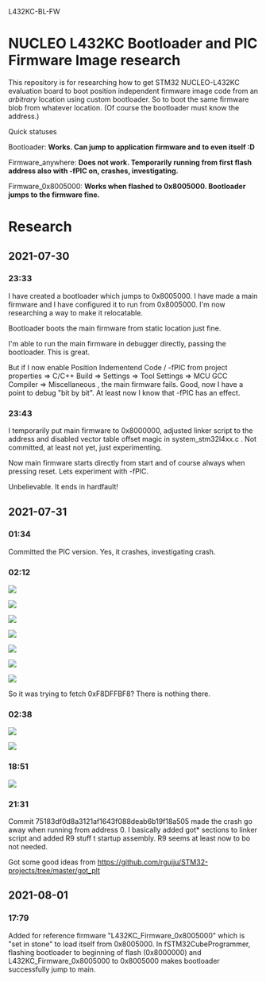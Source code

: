L432KC-BL-FW


# NUCLEO L432KC Bootloader and PIC Firmware Image research

This repository is for researching how to get STM32 NUCLEO-L432KC evaluation board to boot position independent firmware image code from an *arbitrary* location using custom bootloader. So to boot the same firmware blob from whatever location. (Of course the bootloader must know the address.)

Quick statuses

Bootloader: **Works. Can jump to application firmware and to even itself :D**

Firmware_anywhere: **Does not work. Temporarily running from first flash address also with -fPIC on, crashes, investigating.**

Firmware_0x8005000: **Works when flashed to 0x8005000. Bootloader jumps to the firmware fine.**

# Research

## 2021-07-30
### 23:33
I have created a bootloader which jumps to 0x8005000. I have made a main firmware and I have configured it to run from 0x8005000. I'm now researching a way to make it relocatable.

Bootloader boots the main firmware from static location just fine.

I'm able to run the main firmware in debugger directly, passing the bootloader. This is great.

But if I now enable Position Indementend Code / -fPIC from project properties => C/C++ Build => Settings => Tool Settings => MCU GCC Compiler => Miscellaneous , the main firmware fails. Good, now I have a point to debug "bit by bit". At least now I know that -fPIC has an effect.

### 23:43
I temporarily put main firmware to 0x8000000, adjusted linker script to the address and disabled vector table offset magic in system_stm32l4xx.c . Not committed, at least not yet, just experimenting.

Now main firmware starts directly from start and of course always when pressing reset. Lets experiment with -fPIC.

Unbelievable. It ends in hardfault!

## 2021-07-31

### 01:34
Committed the PIC version. Yes, it crashes, investigating crash.

### 02:12
![](cm4fw_001_hardfault_cfsr.jpg)

![](cm4fw_002_cfsr_address.jpg)

![](cm4fw_003_cfsr_overview.jpg)

![](cm4fw_004_cfsr_bits.jpg)

![](cm4fw_005_bfar_address.jpg)

![](cm4fw_006_bfar_overview.jpg)

![](cm4fw_007_bfar_fault_address.jpg)

So it was trying to fetch 0xF8DFFBF8? There is nothing there.

### 02:38

![](cm4fw_008_tickfreq_crash_fpic.jpg)

![](cm4fw_009_tickfreq_OK_non-fpic.jpg)

### 18:51

![](cm4fw_010_ram_comparison.jpg)

### 21:31

Commit 75183df0d8a3121af1643f088deab6b19f18a505 made the crash go away when running from address 0. I basically added got* sections to linker script and added R9 stuff t startup assembly. R9 seems at least now to bo not needed.

Got some good ideas from https://github.com/rgujju/STM32-projects/tree/master/got_plt

## 2021-08-01

### 17:79

Added for reference firmware "L432KC_Firmware_0x8005000" which is "set in stone" to load itself from 0x8005000. In fSTM32CubeProgrammer, flashing bootloader to beginning of flash (0x8000000) and L432KC_Firmware_0x8005000 to 0x8005000 makes bootloader successfully jump to main.

